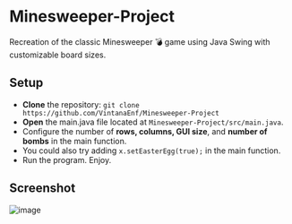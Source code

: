 # Minesweeper-Project
Recreation of the classic Minesweeper 💣 game using Java Swing with customizable board sizes.
## Setup
- **Clone** the repository: ```git clone https://github.com/VintanaEnf/Minesweeper-Project```
- **Open** the main.java file located at ```Minesweeper-Project/src/main.java```.
- Configure the number of **rows, columns, GUI size**, and **number of bombs** in the main function.
- You could also try adding ```x.setEasterEgg(true);``` in the main function.
- Run the program. Enjoy.
## Screenshot
![image](https://github.com/VintanaEnf/Minesweeper-Project/assets/104513214/a5bb07a3-bf69-4592-a931-7fc44291944f)


